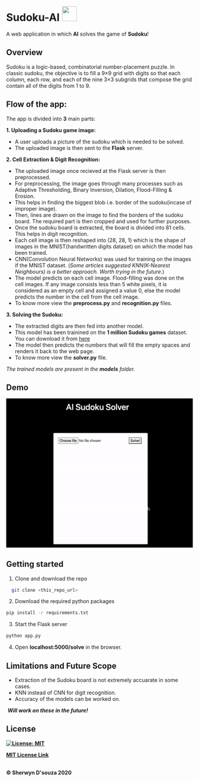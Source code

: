 # Sudoku-AI <img src="https://image.flaticon.com/icons/png/512/1501/1501686.png" height="40px" width="40px"/>

A web application in which <b>AI</b> solves the game of <b>Sudoku</b>!

## Overview

Sudoku is a logic-based, combinatorial number-placement puzzle. In classic sudoku, the objective is to fill a 9×9 grid with digits so that each column, each row, and each of the nine 3×3 subgrids that compose the grid contain all of the digits from 1 to 9.

## Flow of the app:

The app is divided into <b>3</b> main parts:

<b>1. Uploading a Sudoku game image:</b>
<ul>
  <li>A user uploads a picture of the sudoku which is needed to be solved.</li>
  <li>The uploaded image is then sent to the <b>Flask</b> server.</li>
</ul>

<b>2. Cell Extraction & Digit Recognition:</b>
<ul>
  <li>The uploaded image once recieved at the Flask server is then preprocessed.</li>
  <li>For preprocessing, the image goes through many processes such as Adaptive Thresholding, Binary Inversion, Dilation, Flood-Filling & Erosion.</li>
  <li>This helps in finding the biggest blob i.e. border of the sudoku(incase of improper image).</li>
  <li>Then, lines are drawn on the image to find the borders of the sudoku board. The required part is then cropped and used for further purposes.</li>
  <li>Once the sudoku board is extracted, the board is divided into 81 cells. This helps in digit recognition.</li>
  <li>Each cell image is then reshaped into (28, 28, 1) which is the shape of images in the MNIST(handwritten digits dataset) on which the model has been trained.</li>
  <li>CNN(Convolution Neural Networks) was used for training on the images if the MNIST dataset. (<i>Some articles suggested KNN(K-Nearest Neighbours) is a better approach. Worth trying in the future.</i>)</li>
  <li>The model predicts on each cell image. Flood-filling was done on the cell images. If any image consists less than 5 white pixels, it is considered as an empty cell and assigned a value 0, else the model predicts the number in the cell from the cell image.</li>
  <li>To know more view the <b>preprocess.py</b> and <b>recognition.py</b> files.</li>
</ul>

<b>3. Solving the Sudoku:</b>
<ul>
  <li>The extracted digits are then fed into another model.</li>
  <li>This model has been trainined on the <b>1 million Sudoku games</b> dataset. You can download it from <a href="https://www.kaggle.com/bryanpark/sudoku/download">here</a></li>
  <li>The model then predicts the numbers that will fill the empty spaces and renders it back to the web page.</li>
  <li>To know more view the <b>solver.py</b> file.</li>
</ul>

<i>The trained models are present in the <b>models</b> folder.</i>

## Demo

![](assets/demo.gif)

## Getting started

1. Clone and download the repo
```bash
  git clone <this_repo_url>
```

2. Download the required python packages
```bash
pip install -r requirements.txt
```

3. Start the Flask server
```bash
python app.py
```

4. Open <b>localhost:5000/solve</b> in the browser.

## Limitations and Future Scope

<ul>
  <li>Extraction of the Sudoku board is not extremely accuarate in some cases.</li>
  <li>KNN instead of CNN for digit recognition.</li>
  <li>Accuracy of the models can be worked on.</li>
</ul>

&nbsp;<b><i>Will work on these in the future!</i><b>

## License

[![License: MIT](https://img.shields.io/badge/License-MIT-yellow.svg)](https://opensource.org/licenses/MIT)

[MIT License Link](https://github.com/sherwyn11/Sudoku-AI/blob/master/LICENSE)

<br>
&copy; Sherwyn D'souza 2020
